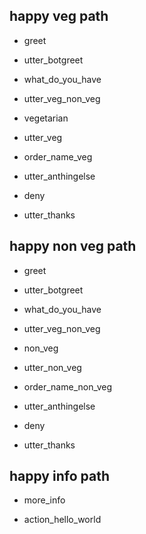 ## happy veg path
* greet
 - utter_botgreet
* what_do_you_have
 - utter_veg_non_veg
* vegetarian
 - utter_veg
* order_name_veg
 - utter_anthingelse
* deny
 - utter_thanks

## happy non veg path
* greet
 - utter_botgreet 
* what_do_you_have
 - utter_veg_non_veg
* non_veg
 - utter_non_veg
* order_name_non_veg
 - utter_anthingelse 
* deny
 - utter_thanks

## happy info path
* more_info
 - action_hello_world

